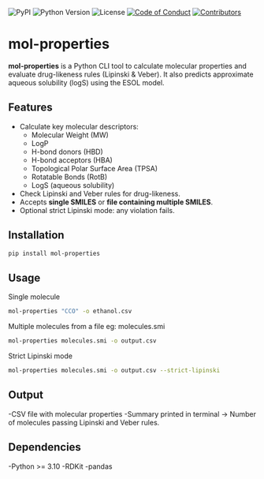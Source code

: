 ![PyPI](https://img.shields.io/pypi/v/mol-properties)
![Python Version](https://img.shields.io/pypi/pyversions/mol-properties)
![License](https://img.shields.io/pypi/l/mol-properties)
[![Code of Conduct](https://img.shields.io/badge/Code%20of%20Conduct-Contributor%20Covenant-4baaaa.svg)](CODE_OF_CONDUCT.md)
[![Contributors](https://img.shields.io/badge/Contributing-Yes-brightgreen.svg)](CONTRIBUTING.md)



# mol-properties

**mol-properties** is a Python CLI tool to calculate molecular properties and evaluate drug-likeness rules (Lipinski & Veber). It also predicts approximate aqueous solubility (logS) using the ESOL model.

## Features

- Calculate key molecular descriptors:
  - Molecular Weight (MW)
  - LogP
  - H-bond donors (HBD)
  - H-bond acceptors (HBA)
  - Topological Polar Surface Area (TPSA)
  - Rotatable Bonds (RotB)
  - LogS (aqueous solubility)
- Check Lipinski and Veber rules for drug-likeness.
- Accepts **single SMILES** or **file containing multiple SMILES**.
- Optional strict Lipinski mode: any violation fails.

## Installation

```bash
pip install mol-properties
```

## Usage 
Single molecule 
```bash
mol-properties "CCO" -o ethanol.csv
```

Multiple molecules from a file eg: molecules.smi
```bash 
mol-properties molecules.smi -o output.csv
```

Strict Lipinski mode
```bash 
mol-properties molecules.smi -o output.csv --strict-lipinski
```


## Output 
-CSV file with molecular properties 
-Summary printed in terminal -> Number of molecules passing Lipinski and Veber rules.

## Dependencies
-Python >= 3.10
-RDKit
-pandas
